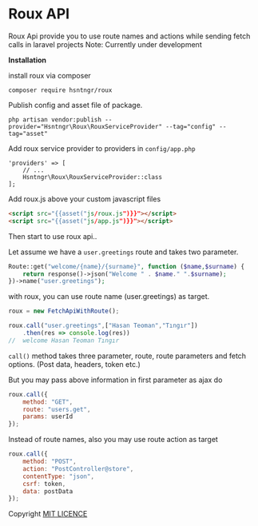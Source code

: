 # Roux API

Roux Api provide you to use route names and actions while sending fetch calls in laravel projects
Note: Currently under development

**Installation**

install roux via composer

`composer require hsntngr/roux`

Publish config and asset file of package. 

`php artisan vendor:publish --provider="Hsntngr\Roux\RouxServiceProvider" --tag="config" --tag="asset"`

Add roux service provider to providers in `config/app.php`

```
'providers' => [
    // ...
    Hsntngr\Roux\RouxServiceProvider::class
];
```

Add roux.js above your custom javascript files

```html
<script src="{{asset("js/roux.js")}}"></script>
<script src="{{asset("js/app.js")}}"></script>
```
Then start to use roux api..

Let assume we have a `user.greetings` route and takes two parameter.
```php
Route::get("welcome/{name}/{surname}", function ($name,$surname) {
    return response()->json("Welcome " . $name." ".$surname);
})->name("user.greetings");
```
with roux, you can use route name (user.greetings) as target. 
```js
roux = new FetchApiWithRoute();

roux.call("user.greetings",["Hasan Teoman","Tıngır"])
    .then(res => console.log(res))
//  welcome Hasan Teoman Tıngır
```
`call()` method takes three parameter, route, route parameters and fetch options. (Post data, headers, token etc.)

But you may pass above information in first parameter as ajax do

```js
roux.call({
    method: "GET",
    route: "users.get",
    params: userId
});
```

Instead of route names, also you may use route action as target

```js
roux.call({
    method: "POST",
    action: "PostController@store",
    contentType: "json",
    csrf: token,
    data: postData
});
```


Copyright [MIT LICENCE](./LICENSE.MD)
